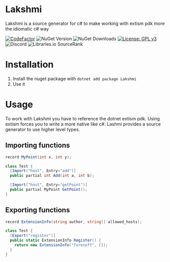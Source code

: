 # Lakshmi
Lakshmi is a source generator for c# to make working with extism pdk more the idiomatic c# way

[![CodeFactor](https://www.codefactor.io/repository/github/furesoft/lakshmi/badge)](https://www.codefactor.io/repository/github/furesoft/lakshmi)
![NuGet Version](https://img.shields.io/nuget/v/Lakshmi)
![NuGet Downloads](https://img.shields.io/nuget/dt/Lakshmi)
[![License: GPL v3](https://img.shields.io/badge/License-GPLv3-blue.svg)](https://www.gnu.org/licenses/gpl-3.0)
![Discord](https://img.shields.io/discord/455738571186241536)
![Libraries.io SourceRank](https://img.shields.io/librariesio/sourcerank/nuget/Lakshmi)

# Installation

1. Install the nuget package with `dotnet add package Lakshmi`
2. Use it

# Usage

To work with Lakshmi you have to reference the dotnet extism pdk. Using extism forces you to write a more native like c#. Lashmi provides a source generator to use higher level types.

## Importing functions

```csharp
record MyPoint(int x, int y);

class Test {
  [Import("host", Entry="add")]
  public partial int Add(int a, int b);

  [Import("host", Entry="getPoint")]
  public partial MyPoint GetPoint();
}
```

## Exporting functions

```csharp
record ExtensionInfo(string author, string[] allowed_hosts);

class Test {
  [Export("register")]
  public static ExtensionInfo Register() {
    return new ExtensionInfo("furesoft", []);
  }
}
```
